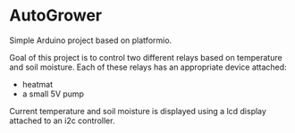 # AutoGrower

Simple Arduino project based on platformio.

Goal of this project is to control two different relays based on temperature and soil moisture. Each of these relays has an appropriate device attached:
- heatmat
- a small 5V pump

Current temperature and soil moisture is displayed using a lcd display attached to an i2c controller.

